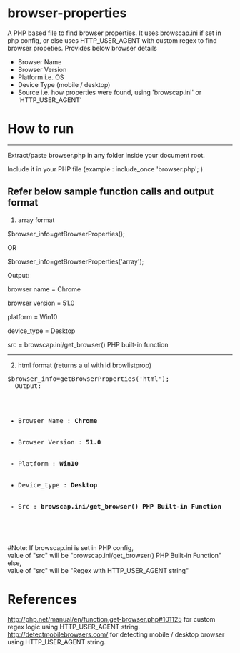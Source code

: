 # browser-properties
A PHP based file to find browser properties. It uses browscap.ini if set in php config, or else uses HTTP_USER_AGENT with custom regex to find browser propeties.
Provides below browser details
  - Browser Name
  - Browser Version
  - Platform i.e. OS
  - Device Type (mobile / desktop)
  - Source i.e. how properties were found, using 'browscap.ini' or 'HTTP_USER_AGENT'

# How to run
--------------------
Extract/paste browser.php in any folder inside your document root.

Include it in your PHP file (example : include_once 'browser.php'; )

Refer below sample function calls and output format
--------------------
 1. array format


$browser_info=getBrowserProperties();

 OR

$browser_info=getBrowserProperties('array');

Output:

browser name = Chrome   

browser version = 51.0

platform = Win10

device_type = Desktop

src = browscap.ini/get_browser() PHP built-in function

--------------------
 2. html format (returns a ul with id browlistprop)

<pre>
$browser_info=getBrowserProperties('html');
  Output:
  <ul id='browlistprop'>
    <li>Browser Name : <b>Chrome</b></li>
    <li>Browser Version : <b>51.0</b></li>
    <li>Platform : <b>Win10</b></li>
    <li>Device_type : <b>Desktop</b></li>
    <li>Src : <b>browscap.ini/get_browser() PHP Built-in Function</b></li>
  </ul>
</pre>
#Note:
If browscap.ini is set in PHP config,<br>
 value of "src" will be "browscap.ini/get_browser() PHP Built-in Function"<br>
else,<br>
 value of "src" will be "Regex with HTTP_USER_AGENT string"



# References
http://php.net/manual/en/function.get-browser.php#101125 for custom regex logic using HTTP_USER_AGENT string.
http://detectmobilebrowsers.com/ for detecting mobile / desktop browser using HTTP_USER_AGENT string.
